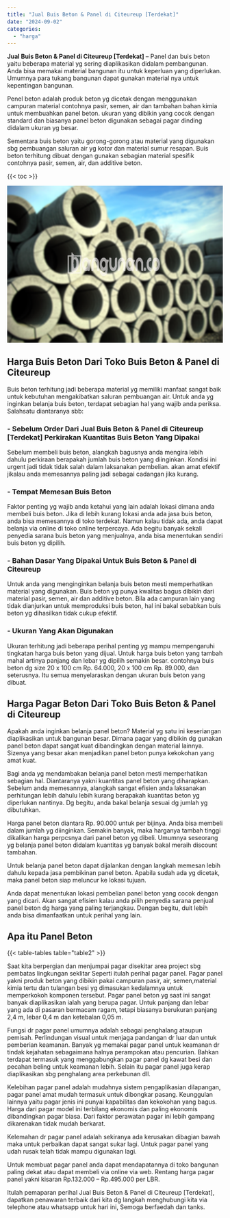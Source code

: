 ```yaml
---
title: "Jual Buis Beton & Panel di Citeureup [Terdekat]"
date: "2024-09-02"
categories: 
  - "harga"
---
```


**Jual Buis Beton & Panel di Citeureup \[Terdekat\]** – Panel dan buis beton yaitu beberapa material yg sering diaplikasikan didalam pembangunan. Anda bisa memakai material bangunan itu untuk keperluan yang diperlukan. Umumnya para tukang bangunan dapat gunakan material nya untuk kepentingan bangunan.

Penel beton adalah produk beton yg dicetak dengan menggunakan campuran material contohnya pasir, semen, air dan tambahan bahan kimia untuk membuahkan panel beton. ukuran yang dibikin yang cocok dengan standard dan biasanya panel beton digunakan sebagai pagar dinding didalam ukuran yg besar.

Sementara buis beton yaitu gorong-gorong atau material yang digunakan sbg pembuangan saluran air yg kotor dan material sumur resapan. Buis beton terhitung dibuat dengan gunakan sebagian material spesifik contohnya pasir, semen, air, dan additive beton.

{{< toc >}}

![Jual Buis Beton & Panel di Citeureup [Terdekat]](/images/jual-panel-buis-beton-murah-61.png)

## Harga Buis Beton Dari Toko Buis Beton & Panel di Citeureup

Buis beton terhitung jadi beberapa material yg memiliki manfaat sangat baik untuk kebutuhan mengakibatkan saluran pembuangan air. Untuk anda yg inginkan belanja buis beton, terdapat sebagian hal yang wajib anda periksa. Salahsatu diantaranya sbb:

### \- Sebelum Order Dari Jual Buis Beton & Panel di Citeureup \[Terdekat\] Perkirakan Kuantitas Buis Beton Yang Dipakai

Sebelum membeli buis beton, alangkah bagusnya anda mengira lebih dahulu perkiraan berapakah jumlah buis beton yang diinginkan. Kondisi ini urgent jadi tidak tidak salah dalam laksanakan pembelian. akan amat efektif jikalau anda memesannya paling jadi sebagai cadangan jika kurang.

### \- Tempat Memesan Buis Beton

Faktor penting yg wajib anda ketahui yang lain adalah lokasi dimana anda membeli buis beton. Jika di lebih kurang lokasi anda ada jasa buis beton, anda bisa memesannya di toko terdekat. Namun kalau tidak ada, anda dapat belanja via online di toko online terpercaya. Ada begitu banyak sekali penyedia sarana buis beton yang menjualnya, anda bisa menentukan sendiri buis beton yg dipilih.

### \- Bahan Dasar Yang Dipakai Untuk Buis Beton & Panel di Citeureup

Untuk anda yang menginginkan belanja buis beton mesti memperhatikan material yang digunakan. Buis beton yg punya kwalitas bagus dibikin dari material pasir, semen, air dan additive beton. Bila ada campuran lain yang tidak dianjurkan untuk memproduksi buis beton, hal ini bakal sebabkan buis beton yg dihasilkan tidak cukup efektif.

### \- Ukuran Yang Akan Digunakan

Ukuran terhitung jadi beberapa perihal penting yg mampu mempengaruhi tingkatan harga buis beton yang dijual. Untuk harga buis beton yang tambah mahal artinya panjang dan lebar yg dipilih semakin besar. contohnya buis beton dg size 20 x 100 cm Rp. 64.000, 20 x 100 cm Rp. 89.000, dan seterusnya. Itu semua menyelaraskan dengan ukuran buis beton yang dibuat.

## Harga Pagar Beton Dari Toko Buis Beton & Panel di Citeureup

Apakah anda inginkan belanja panel beton? Material yg satu ini keseriangan diaplikasikan untuk bangunan besar. Dimana pagar yang dibikin dg gunakan panel beton dapat sangat kuat dibandingkan dengan material lainnya. Sizenya yang besar akan menjadikan panel beton punya kekokohan yang amat kuat.

Bagi anda yg mendambakan belanja panel beton mesti memperhatikan sebagian hal. Diantaranya yakni kuantitas panel beton yang diharapkan. Sebelum anda memesannya, alangkah sangat efisien anda laksanakan perhitungan lebih dahulu lebih kurang berapakah kuantitas beton yg diperlukan nantinya. Dg begitu, anda bakal belanja sesuai dg jumlah yg dibutuhkan.

Harga panel beton diantara Rp. 90.000 untuk per bijinya. Anda bisa membeli dalam jumlah yg diinginkan. Semakin banyak, maka harganya tambah tinggi dikalikan harga perpcsnya dari panel beton yg dibeli. Umumnya seseorang yg belanja panel beton didalam kuantitas yg banyak bakal meraih discount tambahan.

Untuk belanja panel beton dapat dijalankan dengan langkah memesan lebih dahulu kepada jasa pembikinan panel beton. Apabila sudah ada yg dicetak, maka panel beton siap meluncur ke lokasi tujuan.

Anda dapat menentukan lokasi pembelian panel beton yang cocok dengan yang dicari. Akan sangat efisien kalau anda pilih penyedia sarana penjual panel beton dg harga yang paling terjangkau. Dengan begitu, duit lebih anda bisa dimanfaatkan untuk perihal yang lain.

## Apa itu Panel Beton

{{< table-tables table="table2" >}}

Saat kita berpergian dan menjumpai pagar disekitar area project sbg pembatas lingkungan seklitar Seperti itulah perihal pagar panel. Pagar panel yakni produk beton yang dibikin pakai campuran pasir, air, semen,material kimia tertu dan tulangan besi yg dimasukan kedalamnya untuk memperkokoh komponen tersebut. Pagar panel beton yg saat ini sangat banyak diaplikasikan ialah yang berupa pagar. Untuk panjang dan lebar yang ada di pasaran bermacam ragam, tetapi biasanya berukuran panjang 2,4 m, lebar 0,4 m dan ketebalan 0,05 m.

Fungsi dr pagar panel umumnya adalah sebagai penghalang ataupun pemisah. Perlindungan visual untuk menjaga pandangan dr luar dan untuk pemberian keamanan. Banyak yg memakai pagar panel untuk keamanan dr tindak kejahatan sebagaimana halnya perampokan atau pencurian. Bahkan terdapat termasuk yang menggabungkan pagar panel dg kawat besi dan pecahan beling untuk keamanan lebih. Selain itu pagar panel juga kerap diaplikasikan sbg penghalang area perkebunan dll.

Kelebihan pagar panel adalah mudahnya sistem pengaplikasian dilapangan, pagar panel amat mudah termasuk untuk dibongkar pasang. Keunggulan lainnya yaitu pagar jenis ini punyai kapabilitas dan kekokohan yang bagus. Harga dari pagar model ini terbilang ekonomis dan paling ekonomis dibandingkan pagar biasa. Dari faktor perawatan pagar ini lebih gampang dikarenakan tidak mudah berkarat.

Kelemahan dr pagar panel adalah sekiranya ada kerusakan dibagian bawah maka untuk perbaikan dapat sangat sukar lagi. Untuk pagar panel yang udah rusak telah tidak mampu digunakan lagi.

Untuk membuat pagar panel anda dapat mendapatannya di toko bangunan paling dekat atau dapat membeli via online via web. Rentang harga pagar panel yakni kisaran Rp.132.000 – Rp.495.000 per LBR.

Itulah pemaparan perihal Jual Buis Beton & Panel di Citeureup \[Terdekat\], dapatkan penawaran terbaik dari kita dg langkah menghubungi kita via telephone atau whatsapp untuk hari ini, Semoga berfaedah dan tanks.
